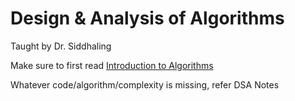# Design & Analysis of Algorithms

Taught by Dr. Siddhaling

Make sure to first read [Introduction to Algorithms](./../../2_Core/Data_Structures_&_Algorithms/01_Algorithms.md)

Whatever code/algorithm/complexity is missing, refer DSA Notes